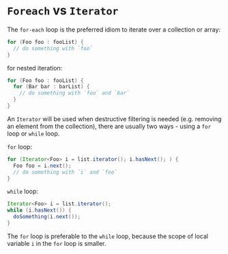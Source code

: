 # `Foreach` vs `Iterator`

The `for-each` loop is the preferred idiom to iterate over a collection or array:

```java
for (Foo foo : fooList) {
  // do something with `foo`
}
```

for nested iteration:

```java
for (Foo foo : fooList) {
  for (Bar bar : barList) {
    // do something with `foo` and `bar`
  }
}
```

An `Iterator` will be used when destructive filtering is needed (e.g. removing an element from the collection), there are usually two ways - using a `for` loop or `while` loop.

`for` loop:
```java
for (Iterator<Foo> i = list.iterator(); i.hasNext(); ) {
  Foo foo = i.next();
  // do something with `i` and `foo`
}
```

`while` loop:
```java
Iterator<Foo> i = list.iterator();
while (i.hasNext()) {
  doSomething(i.next());
}
```

The `for` loop is preferable to the `while` loop, because the scope of local variable `i` in the `for` loop is smaller.
